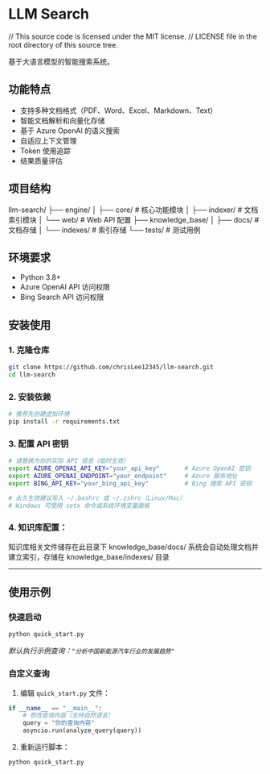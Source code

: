 # LLM Search

// This source code is licensed under the MIT license.
// LICENSE file in the root directory of this source tree.

基于大语言模型的智能搜索系统。

## 功能特点

- 支持多种文档格式（PDF、Word、Excel、Markdown、Text）
- 智能文档解析和向量化存储
- 基于 Azure OpenAI 的语义搜索
- 自适应上下文管理
- Token 使用追踪
- 结果质量评估

## 项目结构
llm-search/
├── engine/
│   ├── core/           # 核心功能模块
│   ├── indexer/        # 文档索引模块
│   └── web/           # Web API 配置
├── knowledge_base/
│   ├── docs/          # 文档存储
│   └── indexes/       # 索引存储
└── tests/            # 测试用例


## 环境要求

- Python 3.8+
- Azure OpenAI API 访问权限
- Bing Search API 访问权限

## 安装使用

### 1. 克隆仓库
```bash
git clone https://github.com/chrisLee12345/llm-search.git
cd llm-search
```

### 2. 安装依赖
```bash
# 推荐先创建虚拟环境
pip install -r requirements.txt
```

### 3. 配置 API 密钥
```bash
# 请替换为你的实际 API 信息（临时生效）
export AZURE_OPENAI_API_KEY="your_api_key"       # Azure OpenAI 密钥
export AZURE_OPENAI_ENDPOINT="your_endpoint"     # Azure 服务地址
export BING_API_KEY="your_bing_api_key"          # Bing 搜索 API 密钥

# 永久生效建议写入 ~/.bashrc 或 ~/.zshrc（Linux/Mac）
# Windows 可使用 setx 命令或系统环境变量面板
```

### 4. 知识库配置：
知识库相关文件储存在此目录下
knowledge_base/docs/
系统会自动处理文档并建立索引，存储在 knowledge_base/indexes/ 目录

---

## 使用示例

### 快速启动
```bash
python quick_start.py
```
*默认执行示例查询：`"分析中国新能源汽车行业的发展趋势"`*

### 自定义查询
1. 编辑 `quick_start.py` 文件：
```python
if __name__ == "__main__":
    # 修改查询内容（支持自然语言）
    query = "你的查询内容"
    asyncio.run(analyze_query(query))
```

2. 重新运行脚本：
```bash
python quick_start.py
```

